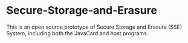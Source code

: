 Secure-Storage-and-Erasure
==========================

This is an open source prototype of Secure Storage and Erasure (SSE) System, including both the JavaCard and host programs.


